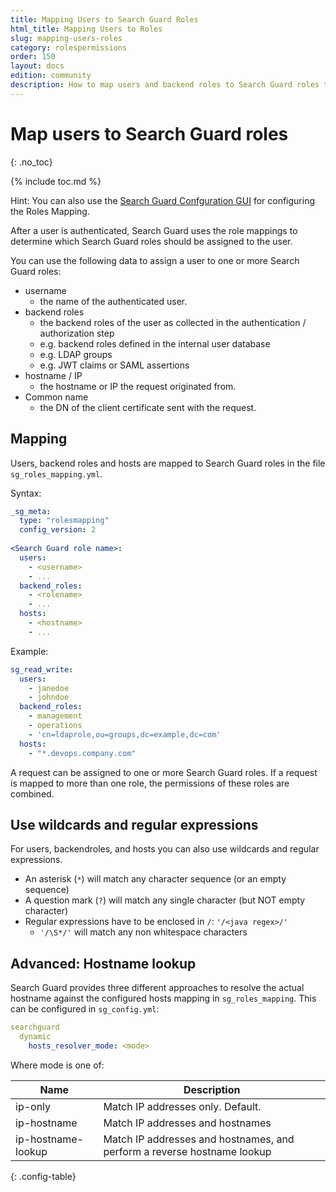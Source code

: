 ```yaml
---
title: Mapping Users to Search Guard Roles
html_title: Mapping Users to Roles
slug: mapping-users-roles
category: rolespermissions
order: 150
layout: docs
edition: community
description: How to map users and backend roles to Search Guard roles to implement flexible access control to an OpenSearch/Elasticsearch cluster.
---
```

<!---
Copyright 2020 floragunn GmbH
-->
# Map users to Search Guard roles
{: .no_toc}

{% include toc.md %}

Hint: You can also use the [Search Guard Confguration GUI](../_docs_configuration_changes/configuration_config_gui.md) for configuring the Roles Mapping.

After a user is authenticated, Search Guard uses the role mappings to determine which Search Guard roles should be assigned to the user.

You can use the following data to assign a user to one or more Search Guard roles:

* username
  * the name of the authenticated user.
* backend roles
  * the backend roles of the user as collected in the authentication / authorization step
  * e.g. backend roles defined in the internal user database
  * e.g. LDAP groups
  * e.g. JWT claims or SAML assertions
* hostname / IP
  * the hostname or IP the request originated from.
* Common name
  * the DN of the client certificate sent with the request.


## Mapping

Users, backend roles and hosts are mapped to Search Guard roles in the file `sg_roles_mapping.yml`.

Syntax:

```yaml
_sg_meta:
  type: "rolesmapping"
  config_version: 2
  
<Search Guard role name>:
  users:
    - <username>
    - ...
  backend_roles:
    - <rolename>
    - ...
  hosts:
    - <hostname>
    - ...
```

Example:

```yaml
sg_read_write:
  users:
    - janedoe
    - johndoe
  backend_roles:
    - management
    - operations
    - 'cn=ldaprole,ou=groups,dc=example,dc=com'
  hosts:
    - "*.devops.company.com"
```

A request can be assigned to one or more Search Guard roles. If a request is mapped to more than one role, the permissions of these roles are combined.

## Use wildcards and regular expressions

For users, backendroles, and hosts you can also use wildcards and regular expressions.

* An asterisk (`*`) will match any character sequence (or an empty sequence)
* A question mark (`?`) will match any single character (but NOT empty character)
* Regular expressions have to be enclosed in `/`: `'/<java regex>/'`
  * `'/\S*/'` will match any non whitespace characters

## Advanced: Hostname lookup

Search Guard provides three different approaches to resolve the actual hostname against the configured hosts mapping in `sg_roles_mapping`. This can be configured in `sg_config.yml`:

```yaml
searchguard
  dynamic
    hosts_resolver_mode: <mode>
```

Where mode is one of:

| Name | Description |
|---|---|
| ip-only | Match IP addresses only. Default. |
| ip-hostname | Match IP addresses and hostnames |
| ip-hostname-lookup | Match IP addresses and hostnames, and perform a reverse hostname lookup |
{: .config-table}